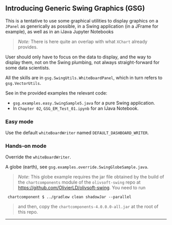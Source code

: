 ## Introducing Generic Swing Graphics (GSG)

This is a tentative to use some graphical utilities to display graphics on a `JPanel`
as generically as possible, in a Swing application (in a JFrame for example), as well as in an iJava Jupyter Notebooks

> _Note:_ There is here quite an overlap with what `XChart` already provides.

User should only have to focus on the data to display, and the way to display them,
not on the Swing plumbing, not always straight-forward for some data scientists.

All the skills are in `gsg.SwingUtils.WhiteBoardPanel`, which in turn refers to `gsg.VectorUtils`.

See in the provided examples the relevant code:
- `gsg.examples.easy.SwingSample5.java` for a pure Swing application.
- In `Chapter 02`, `GSG_EM_Test_01.ipynb` for an IJava Notebook.

### Easy mode
Use the default `whiteBoardWriter` named `DEFAULT_DASHBOARD_WRITER`.

### Hands-on mode
Override the `whiteBoardWriter`.

A globe (earth), see `gsg.examples.override.SwingGlobeSample.java`.
> _Note_: This globe example requires the jar file obtained by the build of the `chartcomponents` module of
> the `olivsoft-swing` repo at <https://github.com/OlivierLD/olivsoft-swing>. You need to run
```
 chartcomponent $ ../gradlew clean shadowJar --parallel
```
> and then, copy the `chartcomponents-4.0.0.0-all.jar` at the root of this repo.

---
